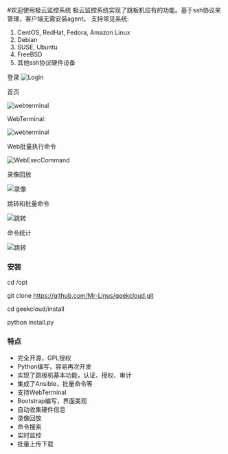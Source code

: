 
#欢迎使用极云监控系统
极云监控系统实现了跳板机应有的功能。基于ssh协议来管理，客户端无需安装agent。
支持常见系统:
 1. CentOS, RedHat, Fedora, Amazon Linux
 2. Debian
 3. SUSE, Ubuntu
 4. FreeBSD
 5. 其他ssh协议硬件设备

登录
![Login](https://github.com/StarWars-Team/geekcloud/blob/master/login.png)

首页
 
![webterminal](https://github.com/ibuler/static/raw/master/jumpserver3/index.jpg)

WebTerminal:

![webterminal](https://github.com/ibuler/static/raw/master/jumpserver3/webTerminal.gif)

Web批量执行命令

![WebExecCommand](https://github.com/ibuler/static/raw/master/jumpserver3/webExec.gif)

录像回放

![录像](https://github.com/ibuler/static/raw/master/jumpserver3/record.gif)

跳转和批量命令

![跳转](https://github.com/ibuler/static/raw/master/jumpserver3/connect.gif)

命令统计

![跳转](https://github.com/ibuler/static/raw/master/jumpserver3/command.jpg)


### 安装

cd /opt

git clone https://github.com/Mr-Linus/geekcloud.git

cd geekcloud/install

python install.py

### 特点

* 完全开源，GPL授权
* Python编写，容易再次开发
* 实现了跳板机基本功能，认证、授权、审计
* 集成了Ansible，批量命令等
* 支持WebTerminal
* Bootstrap编写，界面美观
* 自动收集硬件信息
* 录像回放
* 命令搜索
* 实时监控
* 批量上传下载




